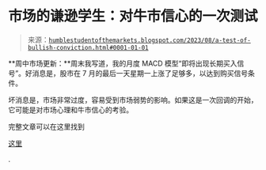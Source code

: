 <!--yml

分类：未分类

日期：2024 年 05 月 18 日 01:26:45

-->

# 市场的谦逊学生：对牛市信心的一次测试

> 来源：[`humblestudentofthemarkets.blogspot.com/2023/08/a-test-of-bullish-conviction.html#0001-01-01`](https://humblestudentofthemarkets.blogspot.com/2023/08/a-test-of-bullish-conviction.html#0001-01-01)

**周中市场更新：**周末我写道，我的月度 MACD 模型“即将出现长期买入信号”。好消息是，股市在 7 月的最后一天星期一上涨了足够多，以达到购买信号条件。

坏消息是，市场非常过度，容易受到市场弱势的影响。如果这是一次回调的开始，它可能是对市场心理和牛市信心的考验。

完整文章可以在这里找到

[这里](https://humblestudentofthemarkets.com/2023/08/02/a-test-of-bullish-conviction/)

.
